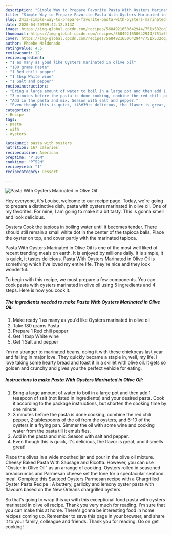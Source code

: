 ```yaml
---
description: "Simple Way to Prepare Favorite Pasta With Oysters Marinated in Olive Oil"
title: "Simple Way to Prepare Favorite Pasta With Oysters Marinated in Olive Oil"
slug: 2413-simple-way-to-prepare-favorite-pasta-with-oysters-marinated-in-olive-oil
date: 2020-04-29T09:42:12.813Z
image: https://img-global.cpcdn.com/recipes/5684921650642944/751x532cq70/pasta-with-oysters-marinated-in-olive-oil-recipe-main-photo.jpg
thumbnail: https://img-global.cpcdn.com/recipes/5684921650642944/751x532cq70/pasta-with-oysters-marinated-in-olive-oil-recipe-main-photo.jpg
cover: https://img-global.cpcdn.com/recipes/5684921650642944/751x532cq70/pasta-with-oysters-marinated-in-olive-oil-recipe-main-photo.jpg
author: Phoebe Maldonado
ratingvalue: 4.5
reviewcount: 12
recipeingredient:
- "1 as many as youd like Oysters marinated in olive oil"
- "180 grams Pasta"
- "1 Red chili pepper"
- "1 tbsp White wine"
- "1 Salt and pepper"
recipeinstructions:
- "Bring a large amount of water to boil in a large pot and then add 1 teaspoon of salt (not listed in ingredients) and your desired pasta. Cook it according to the package instructions, but shorten the cooking time by one minute."
- "3 minutes before the pasta is done cooking, combine the red chili pepper, 2 tablespoons of the oil from the oysters, and 6-10 of the oysters in a frying pan. Simmer the oil with some wine and cooking water from the pasta till it emulsifies."
- "Add in the pasta and mix. Season with salt and pepper."
- "Even though this is quick, it&#39;s delicious, the flavor is great, and it smells great!"
categories:
- Recipe
tags:
- pasta
- with
- oysters

katakunci: pasta with oysters 
nutrition: 167 calories
recipecuisine: American
preptime: "PT16M"
cooktime: "PT52M"
recipeyield: "1"
recipecategory: Dessert

---
```



![Pasta With Oysters Marinated in Olive Oil](https://img-global.cpcdn.com/recipes/5684921650642944/751x532cq70/pasta-with-oysters-marinated-in-olive-oil-recipe-main-photo.jpg)

Hey everyone, it's Louise, welcome to our recipe page. Today, we're going to prepare a distinctive dish, pasta with oysters marinated in olive oil. One of my favorites. For mine, I am going to make it a bit tasty. This is gonna smell and look delicious.

Oysters Cook the tapioca in boiling water until it becomes tender. There should still remain a small white dot in the center of the tapioca balls. Place the oyster on top, and cover partly with the marinated tapioca.

Pasta With Oysters Marinated in Olive Oil is one of the most well liked of recent trending meals on earth. It is enjoyed by millions daily. It is simple, it is quick, it tastes delicious. Pasta With Oysters Marinated in Olive Oil is something which I've loved my entire life. They're nice and they look wonderful.


To begin with this recipe, we must prepare a few components. You can cook pasta with oysters marinated in olive oil using 5 ingredients and 4 steps. Here is how you cook it.

<!--inarticleads1-->

##### The ingredients needed to make Pasta With Oysters Marinated in Olive Oil:

1. Make ready 1 as many as you&#39;d like Oysters marinated in olive oil
1. Take 180 grams Pasta
1. Prepare 1 Red chili pepper
1. Get 1 tbsp White wine
1. Get 1 Salt and pepper


I&#39;m no stranger to marinated beans, doing it with these chickpeas last year and falling in major love. They quickly became a staple in, well, my life. I love taking some hearty bread and toast it in a skillet with olive oil. It gets so golden and crunchy and gives you the perfect vehicle for eating. 

<!--inarticleads2-->

##### Instructions to make Pasta With Oysters Marinated in Olive Oil:

1. Bring a large amount of water to boil in a large pot and then add 1 teaspoon of salt (not listed in ingredients) and your desired pasta. Cook it according to the package instructions, but shorten the cooking time by one minute.
1. 3 minutes before the pasta is done cooking, combine the red chili pepper, 2 tablespoons of the oil from the oysters, and 6-10 of the oysters in a frying pan. Simmer the oil with some wine and cooking water from the pasta till it emulsifies.
1. Add in the pasta and mix. Season with salt and pepper.
1. Even though this is quick, it&#39;s delicious, the flavor is great, and it smells great!


Place the olives in a wide mouthed jar and pour in the olive oil mixture. Cheesy Baked Pasta With Sausage and Ricotta. However, you can use &#34;Oyster in Olive Oil&#34; as an arrange of cooking. Oysters rolled in seasoned breadcrumbs and Parmesan cheese set the tone for a spectacular seafood meal. Complete this Sauteed Oysters Parmesan recipe with a Chargrilled Oyster Pasta Recipe : A buttery, garlicky and lemony oyster pasta with flavours based on the New Orleans chargrilled oysters. 

So that's going to wrap this up with this exceptional food pasta with oysters marinated in olive oil recipe. Thank you very much for reading. I'm sure that you can make this at home. There's gonna be interesting food in home recipes coming up. Remember to save this page in your browser, and share it to your family, colleague and friends. Thank you for reading. Go on get cooking!
